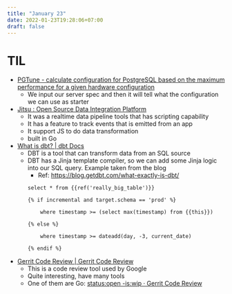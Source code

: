 ```yaml
---
title: "January 23"
date: 2022-01-23T19:28:06+07:00
draft: false
---
```


# TIL
- [PGTune - calculate configuration for PostgreSQL based on the maximum performance for a given hardware configuration](https://pgtune.leopard.in.ua/?utm_source=pocket_mylist)
  - We input our server spec and then it will tell what the configuration we can use as starter
- [Jitsu : Open Source Data Integration Platform](https://jitsu.com/?ref=producthunt)
  - It was a realtime data pipeline tools that has scripting capability
  - It has a feature to track events that is emitted from an app
  - It support JS to do data transformation
  - built in Go
- [What is dbt? | dbt Docs](https://docs.getdbt.com/docs/introduction)
  - DBT is a tool that can transform data from an SQL source
  - DBT has a Jinja template compiler, so we can add some Jinja logic into our SQL query. Example taken from the blog
    - Ref: https://blog.getdbt.com/what-exactly-is-dbt/
    ```jinja
    select * from {{ref('really_big_table')}}

    {% if incremental and target.schema == 'prod' %}         

        where timestamp >= (select max(timestamp) from {{this}})     

    {% else %}         

        where timestamp >= dateadd(day, -3, current_date)     

    {% endif %}
    ```
- [Gerrit Code Review | Gerrit Code Review](https://www.gerritcodereview.com/index.html)
  - This is a code review tool used by Google
  - Quite interesting, have many tools
  - One of them are Go: [status:open -is:wip · Gerrit Code Review](https://go-review.googlesource.com/q/status:open+-is:wip)
